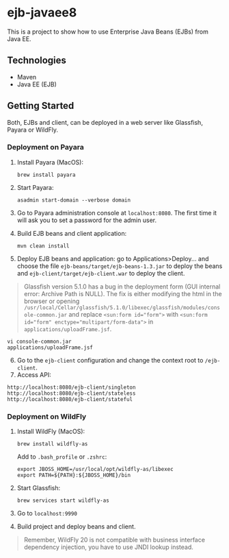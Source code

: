 # ejb-javaee8

This is a project to show how to use Enterprise Java Beans (EJBs) from Java EE.

## Technologies

- Maven
- Java EE (EJB)

## Getting Started

Both, EJBs and client, can be deployed in a web server like Glassfish, Payara or WildFly.

### Deployment on Payara

1. Install Payara (MacOS):

    ```
    brew install payara
    ```

2. Start Payara:

    ```
    asadmin start-domain --verbose domain
    ```
      
3. Go to Payara administration console at `localhost:8080`. The first time it will ask you to set a password for the admin user.                                                                                                             
4. Build EJB beans and client application:

    ```
    mvn clean install
    ```

5. Deploy EJB beans and application: go to Applications>Deploy... and choose the file 
 `ejb-beans/target/ejb-beans-1.3.jar` to deploy the beans and `ejb-client/target/ejb-client.war` to deploy the client.
 
 >Glassfish version 5.1.0 has a bug in the deployment form (GUI internal error: Archive Path is NULL). 
 >The fix is either modifying the html in the browser or 
 >opening `/usr/local/Cellar/glassfish/5.1.0/libexec/glassfish/modules/console-common.jar` and
 > replace `<sun:form id="form">` with `<sun:form id="form" enctype="multipart/form-data">` in `applications/uploadFrame.jsf`.

 ```
 vi console-common.jar
 applications/uploadFrame.jsf
 ```

6. Go to the `ejb-client` configuration and change the context root to `/ejb-client`.
7. Access API:
```
http://localhost:8080/ejb-client/singleton
http://localhost:8080/ejb-client/stateless
http://localhost:8080/ejb-client/stateful
```
   
### Deployment on WildFly

1. Install WildFly (MacOS):

    ```
    brew install wildfly-as
    ```
   
   Add to `.bash_profile` or `.zshrc`:
   
    ```
    export JBOSS_HOME=/usr/local/opt/wildfly-as/libexec
    export PATH=${PATH}:${JBOSS_HOME}/bin
    ```
   
2. Start Glassfish:

    ```
    brew services start wildfly-as
    ```

3. Go to `localhost:9990`
4. Build project and deploy beans and client. 
>Remember, WildFly 20 is not compatible with business interface dependency injection, 
>you have to use JNDI lookup instead.
   